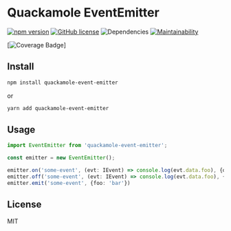 Quackamole EventEmitter
=========================
[![npm version](https://badge.fury.io/js/quackamole-event-emitter.svg)](https://badge.fury.io/js/quackamole-event-emitter) [![GitHub license](https://img.shields.io/github/license/quackamole-dev/quackamole-event-emitter.svg)](https://github.com/quackamole-dev/quackamole-event-emitter/blob/main/LICENSE) ![Dependencies](https://img.shields.io/david/quackamole-dev/quackamole-event-emitter) [![Maintainability](https://api.codeclimate.com/v1/badges/a99a88d28ad37a79dbf6/maintainability)](https://codeclimate.com/github/quackamole-dev/quackamole-event-emitter)

[![Coverage Badge](https://img.shields.io/endpoint?url=https://gist.githubusercontent.com/andreas-schoch/63f6547acd916bfb217f065a6357f29a/raw/quackamole-event-emitter__heads_github-actions-experimenting.json)]

## Install
```bash
npm install quackamole-event-emitter
```
or
```bash
yarn add quackamole-event-emitter
```

## Usage

```typescript
import EventEmitter from 'quackamole-event-emitter';

const emitter = new EventEmitter();

emitter.on('some-event', (evt: IEvent) => console.log(evt.data.foo), {once: true});
emitter.off('some-event', (evt: IEvent) => console.log(evt.data.foo), {once: true});
emitter.emit('some-event', {foo: 'bar'})
```

## License
MIT